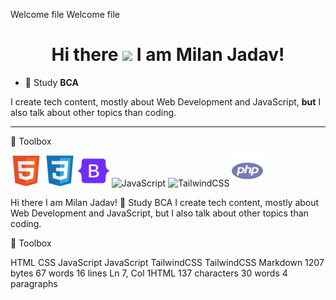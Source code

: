 Welcome file
Welcome file
### <h1 align="center">Hi there <img src="https://raw.githubusercontent.com/MartinHeinz/MartinHeinz/master/wave.gif" width="30px"> I am Milan Jadav!</h1>
- 📘 Study **BCA**

I create tech content, mostly about Web Development and JavaScript, **but** I also talk about other topics than coding.

---
 
🧰 Toolbox

<img src="https://raw.githubusercontent.com/devicons/devicon/c7d326b6009e60442abc35fa45706d6f30ee4c8e/icons/html5/html5-original.svg" alt="HTML" width="50" height="50"/> 
<img src="https://raw.githubusercontent.com/devicons/devicon/c7d326b6009e60442abc35fa45706d6f30ee4c8e/icons/css3/css3-original.svg" alt="CSS" width="50" height="50"/>
<img src="https://raw.githubusercontent.com/devicons/devicon/c7d326b6009e60442abc35fa45706d6f30ee4c8e/icons/bootstrap/bootstrap-plain.svg" alt="JavaScript" width="50" height="50"/>
<img src="https://bulma.io/images/bulma-logo.png" alt="JavaScript" width="160" height="50"/>
<img src="https://cdn.worldvectorlogo.com/logos/tailwindcss.svg" alt="TailwindCSS" width="50" height="50"/> 
<img src="https://raw.githubusercontent.com/devicons/devicon/c7d326b6009e60442abc35fa45706d6f30ee4c8e/icons/php/php-plain.svg" alt="TailwindCSS" width="50" height="50"/> 
 
Hi there  I am Milan Jadav!
📘 Study BCA
I create tech content, mostly about Web Development and JavaScript, but I also talk about other topics than coding.

🧰 Toolbox

HTML CSS JavaScript JavaScript TailwindCSS TailwindCSS
Markdown 1207 bytes 67 words 16 lines Ln 7, Col 1HTML 137 characters 30 words 4 paragraphs

